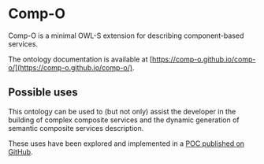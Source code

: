 # Comp-O

Comp-O is a minimal OWL-S extension for describing component-based services.

The ontology documentation is available at [https://comp-o.github.io/comp-o/](https://comp-o.github.io/comp-o/).

## Possible uses

This ontology can be used to (but not only) assist the developer in the building of complex composite services and the dynamic generation of semantic composite services description.

These uses have been explored and implemented in a [POC published on GitHub](https://github.com/comp-o/comp-o-poc).